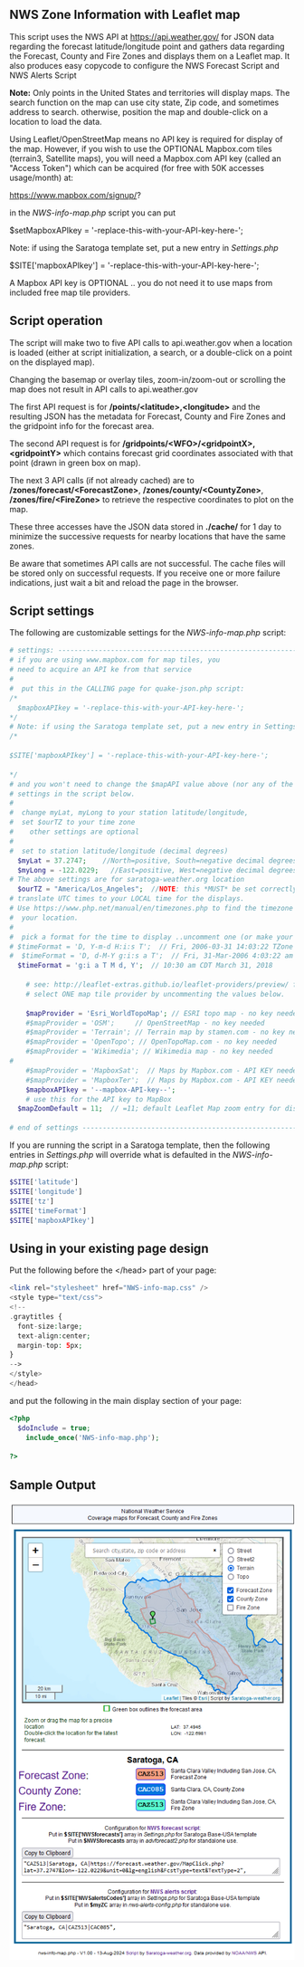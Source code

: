 ## NWS Zone Information with Leaflet map

This script uses the NWS API at https://api.weather.gov/ for
JSON data regarding the forecast latitude/longitude point and gathers data regarding the Forecast, County and Fire Zones and displays them on a Leaflet map.
It also produces easy copycode to configure the NWS Forecast Script and NWS Alerts Script

**Note:** Only points in the United States and territories will display maps.
The search function on the map can use city state, Zip code, and sometimes address to search.
otherwise, position the map and double-click on a location to load the data.

Using Leaflet/OpenStreetMap means no API key is required for display of the map. However, if you wish to use the OPTIONAL Mapbox.com tiles (terrain3, Satellite maps), you will need a Mapbox.com API key (called an "Access Token") which can be acquired (for free with 50K accesses usage/month) at:

https://www.mapbox.com/signup/?

in the _NWS-info-map.php_ script you can put

$setMapboxAPIkey = '-replace-this-with-your-API-key-here-';

Note: if using the Saratoga template set, put a new entry in _Settings.php_

$SITE['mapboxAPIkey'] = '-replace-this-with-your-API-key-here-';

A Mapbox API key is OPTIONAL .. you do not need it to use maps from included free map tile providers.

## Script operation

The script will make two to five API calls to api.weather.gov when a location is loaded 
(either at script initialization, a search, or a double-click on a point on the displayed map).

Changing the basemap or overlay tiles, zoom-in/zoom-out or scrolling the map does not result in API calls to api.weather.gov

The first API request is for **/points/&lt;latitude>,&lt;longitude>** 
and the resulting JSON has the metadata for Forecast, County and Fire Zones and the gridpoint info for the forecast area.

The second API request is for **/gridpoints/&lt;WFO>/&lt;gridpointX>,&lt;gridpointY>** 
which contains forecast grid coordinates associated with that point (drawn in green box on map).

The next 3 API calls (if not already cached) are to **/zones/forecast/&lt;ForecastZone>**,
**/zones/county/&lt;CountyZone>**,
**/zones/fire/&lt;FireZone>**
to retrieve the respective coordinates to plot on the map.
  
These three accesses have the JSON data stored in **./cache/** for 1 day 
to minimize the successive requests for nearby locations that have the same zones.

Be aware that sometimes API calls are not successful. The cache files
will be stored only on successful requests.  If you receive one or more
failure indications, just wait a bit and reload the page in the browser.

## Script settings

The following are customizable settings for the _NWS-info-map.php_ script:

```php
# settings: --------------------------------------------------------------------
# if you are using www.mapbox.com for map tiles, you
# need to acquire an API ke from that service
#
#  put this in the CALLING page for quake-json.php script:
/*
  $mapboxAPIkey = '-replace-this-with-your-API-key-here-';
*/
# Note: if using the Saratoga template set, put a new entry in Settings.php
/*

$SITE['mapboxAPIkey'] = '-replace-this-with-your-API-key-here-';

*/
# and you won't need to change the $mapAPI value above (nor any of the other
# settings in the script below.
#
#  change myLat, myLong to your station latitude/longitude,
#  set $ourTZ to your time zone
#    other settings are optional
#
#  set to station latitude/longitude (decimal degrees)
  $myLat = 37.2747;    //North=positive, South=negative decimal degrees
  $myLong = -122.0229;   //East=positive, West=negative decimal degrees
# The above settings are for saratoga-weather.org location
  $ourTZ = "America/Los_Angeles";  //NOTE: this *MUST* be set correctly to
# translate UTC times to your LOCAL time for the displays.
# Use https://www.php.net/manual/en/timezones.php to find the timezone suitable for
#  your location.
#
#  pick a format for the time to display ..uncomment one (or make your own)
# $timeFormat = 'D, Y-m-d H:i:s T';  // Fri, 2006-03-31 14:03:22 TZone
#  $timeFormat = 'D, d-M-Y g:i:s a T';  // Fri, 31-Mar-2006 4:03:22 am TZone
  $timeFormat = 'g:i a T M d, Y';  // 10:30 am CDT March 31, 2018

	# see: http://leaflet-extras.github.io/leaflet-providers/preview/ for additional maps
	# select ONE map tile provider by uncommenting the values below.

	$mapProvider = 'Esri_WorldTopoMap'; // ESRI topo map - no key needed
	#$mapProvider = 'OSM';     // OpenStreetMap - no key needed
	#$mapProvider = 'Terrain'; // Terrain map by stamen.com - no key needed
	#$mapProvider = 'OpenTopo'; // OpenTopoMap.com - no key needed
	#$mapProvider = 'Wikimedia'; // Wikimedia map - no key needed
#
	#$mapProvider = 'MapboxSat';  // Maps by Mapbox.com - API KEY needed in $mapboxAPIkey
	#$mapProvider = 'MapboxTer';  // Maps by Mapbox.com - API KEY needed in $mapboxAPIkey
	$mapboxAPIkey = '--mapbox-API-key--';
	# use this for the API key to MapBox
  $mapZoomDefault = 11;  // =11; default Leaflet Map zoom entry for display (1=world, 14=street)

# end of settings -------------------------------------------------------------

```

If you are running the script in a Saratoga template, then the following entries in _Settings.php_ will
override what is defaulted in the _NWS-info-map.php_ script:

```php
$SITE['latitude']
$SITE['longitude']
$SITE['tz']
$SITE['timeFormat']
$SITE['mapboxAPIkey']
```

## Using in your existing page design

Put the following before the &lt;/head> part of your page:

```php
<link rel="stylesheet" href="NWS-info-map.css" />
<style type="text/css">
<!--
.graytitles {
  font-size:large;
  text-align:center;
  margin-top: 5px;
}
-->
</style>
</head>
```
and put the following in the main display section of your page:

```php
<?php
  $doInclude = true;
	include_once('NWS-info-map.php');

?>
```
## Sample Output

<img src="./sample-output.png" alt="Sample output"/>

